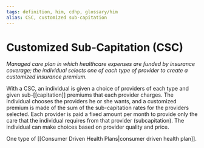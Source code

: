 ```yaml
---
tags: definition, him, cdhp, glossary/him
alias: CSC, customized sub-capitation
---
```

# Customized Sub-Capitation (CSC)
*Managed care plan in which healthcare expenses are funded by insurance coverage; the individual selects one of each type of provider to create a customized insurance premium.*

With a CSC, an individual is given a choice of providers of each type and given sub-[[capitation]] premiums that each provider charges. The individual chooses the providers he or she wants, and a customized premium is made of the sum of the sub-capitation rates for the providers selected. Each provider is paid a fixed amount per month to provide only the care that the individual requires from that provider (subcapitation). The individual can make choices based on provider quality and price. 

One type of [[Consumer Driven Health Plans|consumer driven health plan]].